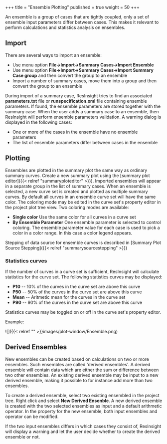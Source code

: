 +++
title = "Ensemble Plotting"
published = true
weight = 50
+++

An ensemble is a group of cases that are tightly coupled, only a set of ensemble input parameters differ between cases. This makes it relevant to perform calculations and statistics analysis on ensembles.

## Import
There are several ways to import an ensemble:

- Use menu option **File->Import->Summary Cases->Import Ensemble**
- Use menu option **File->Import->Summary Cases->Import Summary Case group** and then convert the group to an ensemble
- Import a number of summary cases, move them into a group and then convert the group to an ensemble

During import of a summary case, ResInsight tries to find an associated **parameters.txt** file or **runspecification.xml** file containing ensemble parameters. If found, the ensemble parameters are stored together with the summary case. When the user adds a summary case to an ensemble, then ResInsight will perform ensemble parameters validation. A warning dialog is displayed in the following cases:

- One or more of the cases in the ensemble have no ensemble parameters
- The list of ensemble parameters differ between cases in the ensemble

## Plotting
Ensembles are plotted in the summary plot the same way as ordinary summary curves. Create a new summary plot using the [summary plot editor]({{< relref "summaryploteditor" >}}). Imported ensembles will appear in a separate group in the list of summary cases. When an ensemble is selected, a new curve set is created and plotted as multiple summary curves. By default all curves in an ensemble curve set will have the same color. The coloring mode may be edited in the curve set's property editor in the project plot tree view. Two coloring modes are available:

- **Single color** Use the same color for all curves in a curve set
- **By Ensemble Parameter** One ensemble parameter is selected to control coloring. The ensemble parameter value for each case is used to pick a color in a color range. In this case a color legend appears.

Stepping of data source for ensemble curves is described in [Summary Plot Source Stepping]({{< relref "summarysourcestepping" >}})

### Statistics curves
If the number of curves in a curve set is sufficient, ResInsight will calculate statistics for the curve set. The following statistics curves may be displayed:

- **P10** -- 10% of the curves in the curve set are above this curve
- **P50** -- 50% of the curves in the curve set are above this curve
- **Mean** -- Aritmetic mean for the curves in the curve set
- **P90** -- 90% of the curves in the curve set are above this curve

Statistics curves may be toggled on or off in the curve set's property editor.

Example:

![]({{< relref "" >}}images/plot-window/Ensemble.png)

## Derived Ensembles
New ensembles can be created based on calculations on two or more ensembles. Such ensembles are called 'derived ensembles'. A derived ensemble will contain data which are either the sum or difference between two other ensembles. An existing derived ensemble may be input to a new derived ensemble, making it possible to for instance add more than two ensembles.

To create a derived ensemble, select two existing ensembled in the project tree. Right click and select **New Derived Ensenble**. A new derived ensemble is created with the two selected ensembles as input and a default arithmetic operator. In the property for the new ensemble, both input ensembles and operator can be modified.

If the two input ensembles differs in which cases they consist of, ResInsight will display a warning and let the user decide whether to create the derived ensemble or not.
